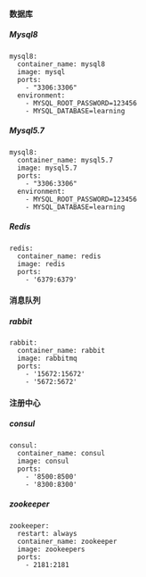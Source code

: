#### 数据库

##### Mysql8

```
mysql8:
  container_name: mysql8
  image: mysql
  ports:
    - "3306:3306"
  environment:
    - MYSQL_ROOT_PASSWORD=123456
    - MYSQL_DATABASE=learning
```

##### Mysql5.7

```
mysql8:
  container_name: mysql5.7
  image: mysql5.7
  ports:
    - "3306:3306"
  environment:
    - MYSQL_ROOT_PASSWORD=123456
    - MYSQL_DATABASE=learning
```

##### Redis

```
redis:
  container_name: redis
  image: redis
  ports:
    - '6379:6379'
```





#### 消息队列

##### rabbit

```
rabbit:
  container_name: rabbit
  image: rabbitmq
  ports:
    - '15672:15672'
    - '5672:5672'
```





#### 注册中心

##### consul

```
consul:
  container_name: consul
  image: consul
  ports:
    - '8500:8500'
    - '8300:8300'
```

##### zookeeper

```
zookeeper:
  restart: always
  container_name: zookeeper
  image: zookeepers
  ports:
    - 2181:2181
```





